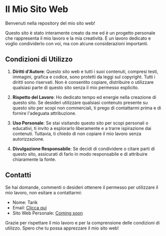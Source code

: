 # Il Mio Sito Web

Benvenuti nella repository del mio sito web!

Questo sito è stato interamente creato da me ed è un progetto personale che rappresenta il mio lavoro e la mia creatività. È un lavoro dedicato e voglio condividerlo con voi, ma con alcune considerazioni importanti.

## Condizioni di Utilizzo

1. **Diritti d'Autore**: Questo sito web e tutti i suoi contenuti, compresi testi, immagini, grafica e codice, sono protetti da leggi sul copyright. Tutti i diritti sono riservati. Non è consentito copiare, distribuire o utilizzare qualsiasi parte di questo sito senza il mio permesso esplicito.

2. **Rispetto del Lavoro**: Ho dedicato tempo ed energie nella creazione di questo sito. Se desideri utilizzare qualsiasi contenuto presente su questo sito per scopi non commerciali, ti prego di contattarmi prima e di fornire l'adeguata attribuzione.

3. **Uso Personale**: Se stai visitando questo sito per scopi personali o educativi, ti invito a esplorarlo liberamente e a trarre ispirazione dai contenuti. Tuttavia, ti chiedo di non copiare il mio lavoro senza autorizzazione.

4. **Divulgazione Responsabile**: Se decidi di condividere o citare parti di questo sito, assicurati di farlo in modo responsabile e di attribuire chiaramente la fonte.

## Contatti

Se hai domande, commenti o desideri ottenere il permesso per utilizzare il mio lavoro, non esitare a contattarmi:

- Nome: Tarik
- Email: [Clicca qui](mailto:tariksupp0rt@gmail.com)
- Sito Web Personale: [Coming soon](https://github.com/TariX857/my-site)

Grazie per rispettare il mio lavoro e per la comprensione delle condizioni di utilizzo. Spero che tu possa apprezzare il mio sito web!

